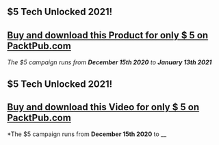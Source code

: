 ## $5 Tech Unlocked 2021!
[Buy and download this Product for only $ 5 on PacktPub.com](https://www.packtpub.com/)
-----
*The $5 campaign     runs from __December 15th 2020__ to __January 13th 2021__*

## $5 Tech Unlocked 2021!
[Buy and download this Video for only $ 5 on PacktPub.com](https://www.packtpub.com/)
-----
*The $5 campaign     runs from __December 15th 2020__ to __
